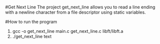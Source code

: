 #Get Next Line
The project get_next_line allows you to read a line ending with a newline character from a file descriptor using static variables. 

#How to run the program
1) gcc -o get_next_line main.c get_next_line.c libft/libft.a   
2) ./get_next_line text